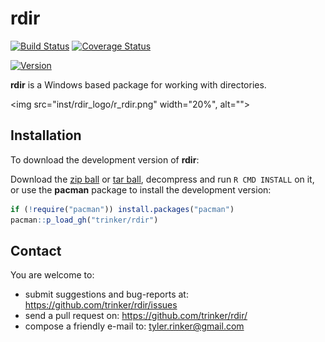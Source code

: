 # rdir



[![Build Status](https://travis-ci.org/trinker/rdir.svg?branch=master)](https://travis-ci.org/trinker/rdir)
[![Coverage Status](https://coveralls.io/repos/trinker/rdir/badge.svg?branch=master)](https://coveralls.io/r/trinker/rdir?branch=master)

<a href="https://img.shields.io/badge/Version-0.0.1-orange.svg"><img src="https://img.shields.io/badge/Version-0.0.1-orange.svg" alt="Version"/></a></p>

**rdir** is a Windows based package for working with directories.  

<img src="inst/rdir_logo/r_rdir.png" width="20%", alt="">  

## Installation

To download the development version of **rdir**:

Download the [zip ball](https://github.com/trinker/rdir/zipball/master) or [tar ball](https://github.com/trinker/rdir/tarball/master), decompress and run `R CMD INSTALL` on it, or use the **pacman** package to install the development version:

```r
if (!require("pacman")) install.packages("pacman")
pacman::p_load_gh("trinker/rdir")
```

## Contact

You are welcome to:
* submit suggestions and bug-reports at: <https://github.com/trinker/rdir/issues>
* send a pull request on: <https://github.com/trinker/rdir/>
* compose a friendly e-mail to: <tyler.rinker@gmail.com>
